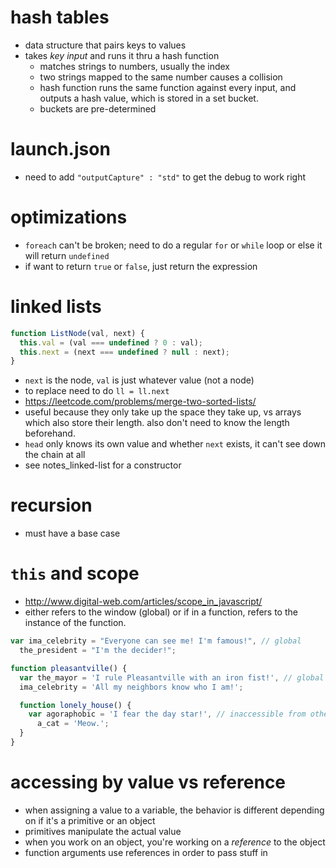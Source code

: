 # hash tables
* data structure that pairs keys to values
* takes _key input_ and runs it thru a hash function
  * matches strings to numbers, usually the index
  * two strings mapped to the same number causes a collision
  * hash function runs the same function against every input, and outputs a hash value, which is stored in a set bucket.
  * buckets are pre-determined

# launch.json
* need to add `"outputCapture" : "std"` to get the debug to work right

# optimizations
* `foreach` can't be broken; need to do a regular `for` or `while` loop or else it will return `undefined`
* if want to return `true` or `false`, just return the expression

# linked lists
  ```js
  function ListNode(val, next) {
    this.val = (val === undefined ? 0 : val);
    this.next = (next === undefined ? null : next);
  }
  ```
* `next` is the node, `val` is just whatever value (not a node)
* to replace need to do `ll = ll.next`
* https://leetcode.com/problems/merge-two-sorted-lists/
* useful because they only take up the space they take up, vs arrays which also store their length. also don't need to know the length beforehand.
* `head` only knows its own value and whether `next` exists, it can't see down the chain at all
* see notes_linked-list for a constructor

# recursion
* must have a base case

# `this` and scope
* http://www.digital-web.com/articles/scope_in_javascript/
* either refers to the window (global) or if in a function, refers to the instance of the function.
```js
var ima_celebrity = "Everyone can see me! I'm famous!", // global
  the_president = "I'm the decider!";

function pleasantville() {
  var the_mayor = 'I rule Pleasantville with an iron fist!', // global w/i function
  ima_celebrity = 'All my neighbors know who I am!';

  function lonely_house() {
    var agoraphobic = 'I fear the day star!', // inaccessible from others 
      a_cat = 'Meow.';
  }
}

```

# accessing by value vs reference
* when assigning a value to a variable, the behavior is different depending on if it's a primitive or an object
* primitives manipulate the actual value
* when you work on an object, you're working on a *reference* to the object
* function arguments use references in order to pass stuff in